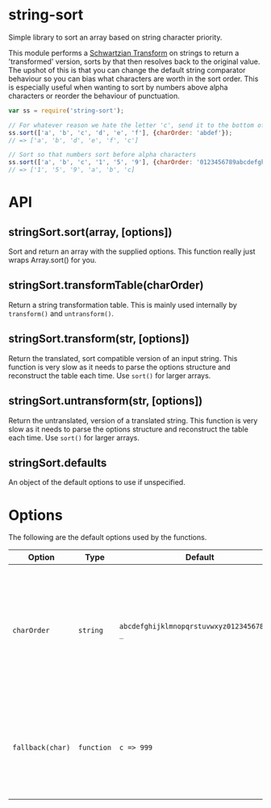string-sort
===========
Simple library to sort an array based on string character priority.

This module performs a [Schwartzian Transform](https://en.wikipedia.org/wiki/Schwartzian_transform) on strings to return a 'transformed' version, sorts by that then resolves back to the original value. The upshot of this is that you can change the default string comparator behaviour so you can bias what characters are worth in the sort order. This is especially useful when wanting to sort by numbers above alpha characters or reorder the behaviour of punctuation.


```javascript
var ss = require('string-sort');

// For whatever reason we hate the letter 'c', send it to the bottom of the sort order
ss.sort(['a', 'b', 'c', 'd', 'e', 'f'], {charOrder: 'abdef'}); 
// => ['a', 'b', 'd', 'e', 'f', 'c']

// Sort so that numbers sort before alpha characters
ss.sort(['a', 'b', 'c', '1', '5', '9'], {charOrder: '0123456789abcdefghijklmnopqrstuvwxyz'}); 
// => ['1', '5', '9', 'a', 'b', 'c]
```


API
===

stringSort.sort(array, [options])
---------------------------------
Sort and return an array with the supplied options.
This function really just wraps Array.sort() for you.


stringSort.transformTable(charOrder)
------------------------------------
Return a string transformation table.
This is mainly used internally by `transform()` and `untransform()`.


stringSort.transform(str, [options])
------------------------------------
Return the translated, sort compatible version of an input string.
This function is very slow as it needs to parse the options structure and reconstruct the table each time. Use `sort()` for larger arrays.


stringSort.untransform(str, [options])
------------------------------------
Return the untranslated, version of a translated string.
This function is very slow as it needs to parse the options structure and reconstruct the table each time. Use `sort()` for larger arrays.


stringSort.defaults
-------------------
An object of the default options to use if unspecified.


Options
=======
The following are the default options used by the functions.

| Option           | Type       | Default                                    | Description                                                                                                          |
|------------------|------------|--------------------------------------------|----------------------------------------------------------------------------------------------------------------------|
| `charOrder`      | `string`   | `abcdefghijklmnopqrstuvwxyz0123456789:/-_` | The ascending character values when comparing strings. Anything not in this string will get its value via `fallback` |
| `fallback(char)` | `function` | `c => 999`                                 | Function that is expected to return the fallback values if the char does not exist in `charOrder`                    |
